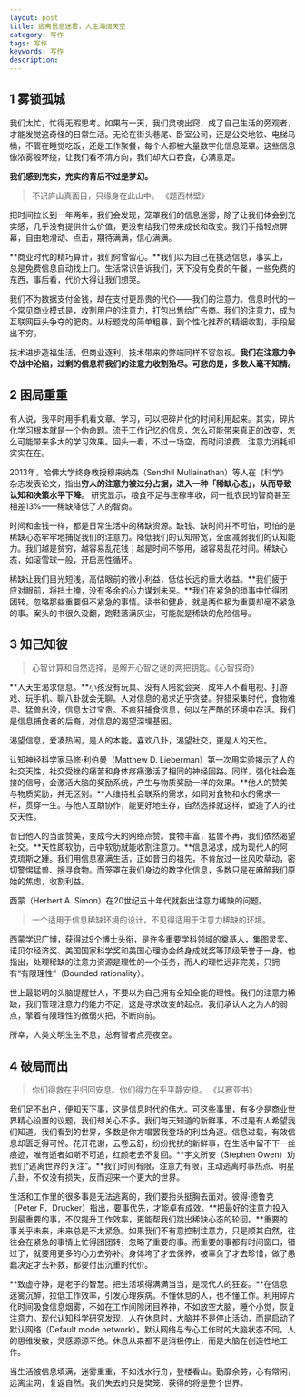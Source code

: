 ```yaml
---
layout: post
title: 逃离信息迷雾，人生海阔天空
category: 写作
tags: 写作
keywords: 写作
description: 
---
```


## 1 雾锁孤城

我们太忙，忙得无暇思考。如果有一天，我们灵魂出窍，成了自己生活的旁观者，才能发觉这奇怪的日常生活。无论在街头巷尾、卧室公司，还是公交地铁、电梯马桶，不管在睡觉吃饭，还是工作聚餐，每个人都被大量数字化信息笼罩。这些信息像浓雾般环绕，让我们看不清方向，我们却大口吞食，心满意足。

**我们感到充实，充实的背后不过是梦幻。**

> 不识庐山真面目，只缘身在此山中。 《题西林壁》

把时间拉长到一年两年，我们会发现，笼罩我们的信息迷雾，除了让我们体会到充实感，几乎没有提供什么价值，更没有给我们带来成长和改变。我们手指轻点屏幕，自由地滑动、点击，期待满满，信心满满。

**商业时代的精巧算计，我们何曾留心。**我们以为自己在挑选信息，事实上，总是免费信息自动找上门。生活常识告诉我们，天下没有免费的午餐，一些免费的东西，事后看，代价大得让我们想哭。

我们不为数据支付金钱，却在支付更昂贵的代价——我们的注意力。信息时代的一个常见商业模式是，收割用户的注意力，打包出售给广告商。我们的注意力，成为互联网巨头争夺的肥肉。从标题党的简单粗暴，到个性化推荐的精细收割，手段层出不穷。

技术进步造福生活，但商业逐利，技术带来的弊端同样不容忽视。**我们在注意力争夺战中沦陷，过剩的信息将我们的注意力收割殆尽。可悲的是，多数人毫不知情。**

## 2 困局重重

有人说，我平时用手机看文章、学习，可以把碎片化的时间利用起来。其实，碎片化学习根本就是一个伪命题。流于工作记忆的信息，怎么可能带来真正的改变，怎么可能带来多大的学习效果。回头一看，不过一场空，而时间浪费、注意力消耗却实实在在。


2013年，哈佛大学终身教授穆来纳森（Sendhil Mullainathan）等人在《科学》杂志发表论文，指出**穷人的注意力被过分占据，进入一种「稀缺心态」，从而导致认知和决策水平下降**。 研究显示，粮食不足与庄稼丰收，同一批农民的智商甚至相差13%——稀缺降低了人的智商。

时间和金钱一样，都是日常生活中的稀缺资源。缺钱、缺时间并不可怕，可怕的是稀缺心态牢牢地捕捉我们的注意力。降低我们的认知带宽，全面减弱我们的认知能力。我们越是贫穷，越容易乱花钱；越是时间不够用，越容易乱花时间。稀缺心态，如滚雪球一般，开启恶性循环。

稀缺让我们目光短浅，高估眼前的微小利益，低估长远的重大收益。**我们疲于应对眼前，将挡土掩，没有多余的心力谋划未来。**我们在紧急的琐事中忙得团团转，忽略那些重要但不紧急的事情。读书和健身，就是两件极为重要却毫不紧急的事。案头的书很久没翻，跑鞋落满灰尘，可能就是稀缺的危险信号。



## 3 知己知彼

> 心智计算和自然选择，是解开心智之谜的两把钥匙。《心智探奇》

**人天生渴求信息。**小孩没有玩具、没有人陪就会哭，成年人不看电视、打游戏、玩手机、聊八卦就会无聊。人对信息的渴求近乎贪婪。狩猎采集时代，食物难寻、猛兽出没，信息太过宝贵。不疯狂捕食信息，何以在严酷的环境中存活。我们是信息捕食者的后裔，对信息的渴望深埋基因。

渴望信息，爱凑热闹，是人的本能。喜欢八卦，渴望社交，更是人的天性。

认知神经科学家马修·利伯曼（Matthew D. Lieberman）第一次用实验揭示了人的社交天性，社交受挫的痛苦和身体疼痛激活了相同的神经回路。同样，强化社会连接的信号，会激活大脑的奖励系统，产生与物质奖励一样的效果。**他人的赞美与物质奖励，并无区别。**人维持社会联系的需求，如同对食物和水的需求一样，贯穿一生。与他人互助协作，能更好地生存，自然选择就这样，塑造了人的社交天性。

昔日他人的当面赞美，变成今天的网络点赞。食物丰富，猛兽不再，我们依然渴望社交。**天性即软肋，击中软肋就能收割注意力。**信息渴求，成为现代人的阿克琉斯之踵。我们用信息塞满生活，正如昔日的祖先，不肯放过一丝风吹草动，密切警惕猛兽、搜寻食物。而笼罩在我们身边的数字化信息，多数只是在麻醉我们原始的焦虑，收割利益。

西蒙（Herbert A. Simon）在20世纪五十年代就指出注意力稀缺的问题。

> 一个适用于信息稀缺环境的设计，不见得适用于注意力稀缺的环境。

西蒙学识广博，获得过9个博士头衔，是许多重要学科领域的奠基人，集图灵奖、诺贝尔经济奖、美国国家科学奖和美国心理协会终身成就奖等顶级荣誉于一身。他指出，处理稀缺的注意力资源是理性的一个任务，而人的理性远非完美，只拥有“有限理性”（Bounded rationality）。

世上最聪明的头脑提醒世人，不要以为自己拥有全知全能的理性。我们的注意力稀缺，我们管理注意力的能力不足，这是寻求改变的起点。我们承认人之为人的弱点，擎着有限理性的微弱火把，不断向前。

所幸，人类文明生生不息，总有智者点亮夜空。

## 4 破局而出

> 你们得救在乎归回安息。你们得力在乎平静安稳。 《以赛亚书》

我们足不出户，便知天下事，这是信息时代的伟大。可这些事里，有多少是商业世界精心设置的议题，我们却关心不多。我们每天知道的新鲜事，不过是有人希望我们知道。我们看到的世界，多数是你方唱罢我登场的利益角逐。信息过载，有效信息却匮乏得可怜。花开花谢，云卷云舒，纷纷扰扰的新鲜事，在生活中留不下一丝痕迹，唯有逝者如斯不可追，红颜老去不复回。**宇文所安（Stephen Owen）劝我们“逃离世界的关注”。**我们时间有限，注意力有限，主动逃离时事热点、明星八卦，不仅没有损失，反而迎来一个更大的世界。

生活和工作里的很多事是无法逃离的，我们要抬头挺胸去面对。彼得·德鲁克（Peter F．Drucker）指出，要事优先，才能卓有成效。**把最好的注意力投入到最重要的事，不仅提升工作效率，更能帮我们跳出稀缺心态的轮回。**重要的事关乎未来，未来总是不太紧急。如果我们不有意控制注意力，只是顺其自然，往往会在紧急的事情上忙得团团转，忽略了重要的事。而重要的事都有时间窗口，错过了，就要用更多的心力去弥补。身体垮了才去保养，被辜负了才去珍惜，做了愚蠢决定才去补救，都要付出沉重的代价。

**致虚守静，是老子的智慧。把生活填得满满当当，是现代人的狂妄。**在信息迷雾沉醉，拉低工作效率，引发心理疾病。不懂休息的人，也不懂工作。利用碎片化时间吸食信息烟雾，不如在工作间隙闭目养神，不如放空大脑，睡个小觉，恢复注意力。现代认知科学研究发现，人在休息时，大脑并不是停止活动，而是启动了默认网络（Default mode network）。默认网络与专心工作时的大脑状态不同，人的思维发散，灵感源源不绝。休息从来都不是消极停止，而是大脑在创造性地工作。

当生活被信息填满，迷雾重重，不如浅水行舟，登楼看山。勤靡余劳，心有常闲，远离尘网，复返自然。我们失去的只是樊笼，获得的将是整个世界。



